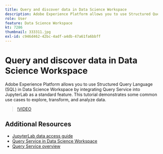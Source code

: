 ```yaml
---
title: Query and discover data in Data Science Workspace
description: Adobe Experience Platform allows you to use Structured Query Language (SQL) in Data Science Workspace by integrating Query Service into JupyterLab as a standard feature.
role: User
feature: Data Science Workspace
kt: 7286
thumbnail: 333311.jpg
exl-id: c946d462-42bc-4adf-a4db-47a61fa6bbff
---
```

# Query and discover data in Data Science Workspace

Adobe Experience Platform allows you to use Structured Query Language (SQL) in Data Science Workspace by integrating Query Service into JupyterLab as a standard feature. This tutorial demonstrates some common use cases to explore, transform, and analyze data.

>[!VIDEO](https://video.tv.adobe.com/v/333311)

## Additional Resources

* [JupyterLab data access guide](https://www.adobe.com/go/jupyterlab-notebook-data-access-en)
* [Query Service in Data Science Workspace](https://experienceleague.adobe.com/docs/experience-platform/data-science-workspace/jupyterlab/query-service.html)
* [Query Service overview](http://www.adobe.com/go/query-service-home-en)
